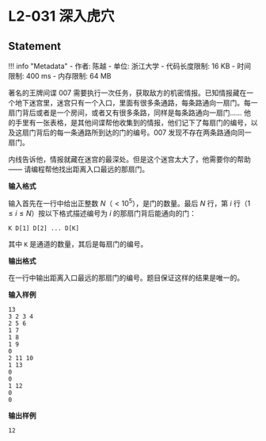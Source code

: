 
# L2-031 深入虎穴

## Statement

!!! info "Metadata"
    - 作者: 陈越
    - 单位: 浙江大学
    - 代码长度限制: 16 KB
    - 时间限制: 400 ms
    - 内存限制: 64 MB

著名的王牌间谍 007 需要执行一次任务，获取敌方的机密情报。已知情报藏在一个地下迷宫里，迷宫只有一个入口，里面有很多条通路，每条路通向一扇门。每一扇门背后或者是一个房间，或者又有很多条路，同样是每条路通向一扇门…… 他的手里有一张表格，是其他间谍帮他收集到的情报，他们记下了每扇门的编号，以及这扇门背后的每一条通路所到达的门的编号。007 发现不存在两条路通向同一扇门。

内线告诉他，情报就藏在迷宫的最深处。但是这个迷宫太大了，他需要你的帮助 —— 请编程帮他找出距离入口最远的那扇门。

**输入格式**

输入首先在一行中给出正整数 $N$（$< 10^5$），是门的数量。最后 $N$ 行，第 $i$ 行（$1\le i \le N$）按以下格式描述编号为 $i$ 的那扇门背后能通向的门：

```
K D[1] D[2] ... D[K]
```
其中 `K` 是通道的数量，其后是每扇门的编号。

**输出格式**

在一行中输出距离入口最远的那扇门的编号。题目保证这样的结果是唯一的。

**输入样例**
```plaintext
13
3 2 3 4
2 5 6
1 7
1 8
1 9
0
2 11 10
1 13
0
0
1 12
0
0
```

**输出样例**
```plaintext
12
```

